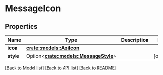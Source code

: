 # MessageIcon

## Properties

Name | Type | Description | Notes
------------ | ------------- | ------------- | -------------
**icon** | [**crate::models::ApiIcon**](ApiIcon.md) |  | 
**style** | Option<[**crate::models::MessageStyle**](MessageStyle.md)> |  | [optional]

[[Back to Model list]](../README.md#documentation-for-models) [[Back to API list]](../README.md#documentation-for-api-endpoints) [[Back to README]](../README.md)


